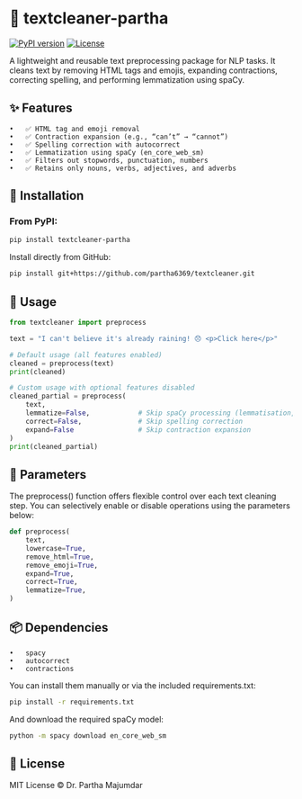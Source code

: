 # 🧹 textcleaner-partha

[![PyPI version](https://img.shields.io/pypi/v/textcleaner-partha?color=blue)](https://pypi.org/project/textcleaner-partha/)
[![License](https://img.shields.io/badge/license-MIT-green.svg)](LICENSE)

A lightweight and reusable text preprocessing package for NLP tasks.
It cleans text by removing HTML tags and emojis, expanding contractions, correcting spelling, and performing lemmatization using spaCy.

## ✨ Features
	•	✅ HTML tag and emoji removal
	•	✅ Contraction expansion (e.g., “can’t” → “cannot”)
	•	✅ Spelling correction with autocorrect
	•	✅ Lemmatization using spaCy (en_core_web_sm)
	•	✅ Filters out stopwords, punctuation, numbers
	•	✅ Retains only nouns, verbs, adjectives, and adverbs


## 🚀 Installation

### From PyPI:

```bash
pip install textcleaner-partha
```

Install directly from GitHub:

```bash
pip install git+https://github.com/partha6369/textcleaner.git
```

## 🧠 Usage

```python
from textcleaner import preprocess

text = "I can't believe it's already raining! 😞 <p>Click here</p>"

# Default usage (all features enabled)
cleaned = preprocess(text)
print(cleaned)

# Custom usage with optional features disabled
cleaned_partial = preprocess(
    text,
    lemmatize=False,            # Skip spaCy processing (lemmatisation, POS filtering)
    correct=False,              # Skip spelling correction
    expand=False                # Skip contraction expansion
)
print(cleaned_partial)
```

## 🔧 Parameters

The preprocess() function offers flexible control over each text cleaning step. You can selectively enable or disable operations using the parameters below:

```python
def preprocess(
    text,
    lowercase=True,
    remove_html=True,
    remove_emoji=True,
    expand=True,
    correct=True,
    lemmatize=True,
)
```

## 📦 Dependencies

	•	spacy
	•	autocorrect
	•	contractions

You can install them manually or via the included requirements.txt:
```bash
pip install -r requirements.txt
```

And download the required spaCy model:
```bash
python -m spacy download en_core_web_sm
```


## 📄 License

MIT License © Dr. Partha Majumdar
